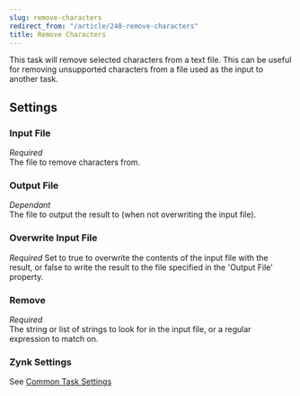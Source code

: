 ```yaml
---
slug: remove-characters
redirect_from: "/article/240-remove-characters"
title: Remove Characters
---
```

This task will remove selected characters from a text file. This can be useful for removing unsupported characters from a file used as the input to another task.

## Settings
### Input File
_Required_  
The file to remove characters from.

### Output File
_Dependant_  
The file to output the result to (when not overwriting the input file).

### Overwrite Input File
_Required_ 
Set to true to overwrite the contents of the input file with the result, or false to write the result to the file specified in the 'Output File' property.

### Remove
_Required_  
The string or list of strings to look for in the input file, or a regular expression to match on.

### Zynk Settings
See [Common Task Settings](common-task-settings)